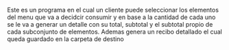 Este es un programa en el cual un cliente puede seleccionar los elementos del menu que va a decidcir consumir y en base a la cantidad de cada uno se le va a generar un detalle con su total, subtotal y el subtotal propio de cada subconjunto de elementos.
Ademas genera un recibo detallado el cual queda guardado en la carpeta de destino
